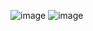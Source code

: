 ![image](https://github.com/lerchonok/web-programming/assets/91780226/debbda03-52dc-408d-86fd-65b2c3fb1dc4)
![image](https://github.com/lerchonok/web-programming/assets/91780226/078a0f35-7f39-408c-a5f0-8530f347c072)

